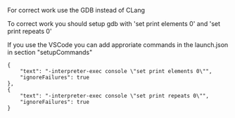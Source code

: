 For correct work use the GDB instead of CLang

To correct work you should setup gdb with 'set print elements 0' and 'set print repeats 0'

If you use the VSCode you can add approriate commands in the launch.json in section "setupCommands"


    {    
        "text": "-interpreter-exec console \"set print elements 0\"",
        "ignoreFailures": true
    },
    {
        "text": "-interpreter-exec console \"set print repeats 0\"",
        "ignoreFailures": true
    }

